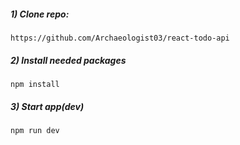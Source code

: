 ##### 1) Clone repo:
`https://github.com/Archaeologist03/react-todo-api`

##### 2) Install needed packages
`npm install`

##### 3) Start app(dev)
`npm run dev`
